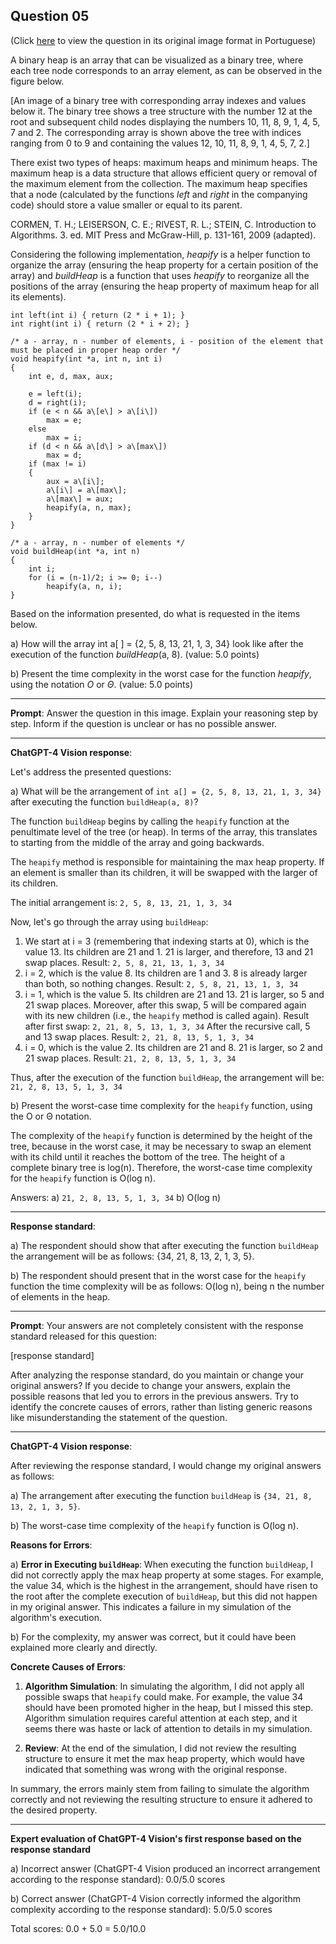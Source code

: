 ## Question 05 ##

(Click [here](q05-image.png) to view the question in its original image format in Portuguese)

A binary heap is an array that can be visualized as a binary tree, where each tree node corresponds to an array element, as can be observed in the figure below.

\[An image of a binary tree with corresponding array indexes and values below it. The binary tree shows a tree structure with the number 12 at the root and subsequent child nodes displaying the numbers 10, 11, 8, 9, 1, 4, 5, 7 and 2. The corresponding array is shown above the tree with indices ranging from 0 to 9 and containing the values 12, 10, 11, 8, 9, 1, 4, 5, 7, 2.\]

There exist two types of heaps: maximum heaps and minimum heaps. The maximum heap is a data structure that allows efficient query or removal of the maximum element from the collection. The maximum heap specifies that a node (calculated by the functions *left* and *right* in the companying code) should store a value smaller or equal to its parent.

CORMEN, T. H.; LEISERSON, C. E.; RIVEST, R. L.; STEIN, C. Introduction to Algorithms. 3. ed. MIT Press and McGraw-Hill, p. 131-161, 2009 (adapted).

Considering the following implementation, *heapify* is a helper function to organize the array (ensuring the heap property for a certain position of the array) and *buildHeap* is a function that uses *heapify* to reorganize all the positions of the array (ensuring the heap property of maximum heap for all its elements).

```
int left(int i) { return (2 * i + 1); }
int right(int i) { return (2 * i + 2); }

/* a - array, n - number of elements, i - position of the element that must be placed in proper heap order */
void heapify(int *a, int n, int i)
{
    int e, d, max, aux;

    e = left(i);
    d = right(i);
    if (e < n && a\[e\] > a\[i\])
        max = e;
    else
        max = i;
    if (d < n && a\[d\] > a\[max\])
        max = d;
    if (max != i)
    {
        aux = a\[i\];
        a\[i\] = a\[max\];
        a\[max\] = aux;
        heapify(a, n, max);
    }
}

/* a - array, n - number of elements */
void buildHeap(int *a, int n)
{
    int i;
    for (i = (n-1)/2; i >= 0; i--)
        heapify(a, n, i);
}
```

Based on the information presented, do what is requested in the items below.

a) How will the array int a\[ \] = {2, 5, 8, 13, 21, 1, 3, 34} look like after the execution of the function *buildHeap*(a, 8). (value: 5.0 points)

b) Present the time complexity in the worst case for the function *heapify*, using the notation *O* or *Θ*. (value: 5.0 points)

---

**Prompt**: Answer the question in this image. Explain your reasoning step by step. Inform if the question is unclear or has no possible answer.

---

**ChatGPT-4 Vision response**:

Let's address the presented questions:

a) What will be the arrangement of `int a[] = {2, 5, 8, 13, 21, 1, 3, 34}` after executing the function `buildHeap(a, 8)`?

The function `buildHeap` begins by calling the `heapify` function at the penultimate level of the tree (or heap). In terms of the array, this translates to starting from the middle of the array and going backwards.

The `heapify` method is responsible for maintaining the max heap property. If an element is smaller than its children, it will be swapped with the larger of its children.

The initial arrangement is:
`2, 5, 8, 13, 21, 1, 3, 34`

Now, let's go through the array using `buildHeap`:
1. We start at i = 3 (remembering that indexing starts at 0), which is the value 13. Its children are 21 and 1. 21 is larger, and therefore, 13 and 21 swap places.
   Result: `2, 5, 8, 21, 13, 1, 3, 34`
2. i = 2, which is the value 8. Its children are 1 and 3. 8 is already larger than both, so nothing changes.
   Result: `2, 5, 8, 21, 13, 1, 3, 34`
3. i = 1, which is the value 5. Its children are 21 and 13. 21 is larger, so 5 and 21 swap places. Moreover, after this swap, 5 will be compared again with its new children (i.e., the `heapify` method is called again).
   Result after first swap: `2, 21, 8, 5, 13, 1, 3, 34`
   After the recursive call, 5 and 13 swap places.
   Result: `2, 21, 8, 13, 5, 1, 3, 34`
4. i = 0, which is the value 2. Its children are 21 and 8. 21 is larger, so 2 and 21 swap places.
   Result: `21, 2, 8, 13, 5, 1, 3, 34`

Thus, after the execution of the function `buildHeap`, the arrangement will be:
`21, 2, 8, 13, 5, 1, 3, 34`

b) Present the worst-case time complexity for the `heapify` function, using the O or Θ notation.

The complexity of the `heapify` function is determined by the height of the tree, because in the worst case, it may be necessary to swap an element with its child until it reaches the bottom of the tree. The height of a complete binary tree is log(n). Therefore, the worst-case time complexity for the `heapify` function is O(log n).

Answers:
a) `21, 2, 8, 13, 5, 1, 3, 34`
b) O(log n)

---

**Response standard**:

a) The respondent should show that after executing the function `buildHeap` the arrangement will be as follows: {34, 21, 8, 13, 2, 1, 3, 5}.

b) The respondent should present that in the worst case for the `heapify` function the time complexity will be as follows: O(log n), being n the number of elements in the heap.

---

**Prompt**: Your answers are not completely consistent with the response standard released for this question:

[response standard]

After analyzing the response standard, do you maintain or change your original answers? If you decide to change your answers, explain the possible reasons that led you to errors in the previous answers. Try to identify the concrete causes of errors, rather than listing generic reasons like misunderstanding the statement of the question.

---

**ChatGPT-4 Vision response**:

After reviewing the response standard, I would change my original answers as follows:

a) The arrangement after executing the function `buildHeap` is `{34, 21, 8, 13, 2, 1, 3, 5}`.

b) The worst-case time complexity of the `heapify` function is O(log n).

**Reasons for Errors**:

a) **Error in Executing `buildHeap`**: When executing the function `buildHeap`, I did not correctly apply the max heap property at some stages. For example, the value 34, which is the highest in the arrangement, should have risen to the root after the complete execution of `buildHeap`, but this did not happen in my original answer. This indicates a failure in my simulation of the algorithm's execution.

b) For the complexity, my answer was correct, but it could have been explained more clearly and directly.

**Concrete Causes of Errors**:

1. **Algorithm Simulation**: In simulating the algorithm, I did not apply all possible swaps that `heapify` could make. For example, the value 34 should have been promoted higher in the heap, but I missed this step. Algorithm simulation requires careful attention at each step, and it seems there was haste or lack of attention to details in my simulation.

2. **Review**: At the end of the simulation, I did not review the resulting structure to ensure it met the max heap property, which would have indicated that something was wrong with the original response.

In summary, the errors mainly stem from failing to simulate the algorithm correctly and not reviewing the resulting structure to ensure it adhered to the desired property.

---

**Expert evaluation of ChatGPT-4 Vision's first response based on the response standard**

a) Incorrect answer (ChatGPT-4 Vision produced an incorrect arrangement according to the response standard): 0.0/5.0 scores

b) Correct answer (ChatGPT-4 Vision correctly informed the algorithm complexity according to the response standard): 5.0/5.0 scores

Total scores: 0.0 + 5.0 = 5.0/10.0
